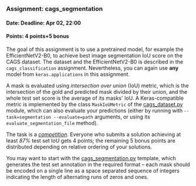 ### Assignment: cags_segmentation
#### Date: Deadline: Apr 02, 22:00
#### Points: 4 points+5 bonus

The goal of this assignment is to use a pretrained model, for example the
EfficientNetV2-B0, to achieve best image segmentation IoU score on the CAGS
dataset. The dataset and the EfficientNetV2-B0 is described in the
`cags_classification` assignment. Nevertheless, you can again use **any** model
from `keras.applications` in this assignment.

A mask is evaluated using _intersection over union_ (IoU) metric, which is the
intersection of the gold and predicted mask divided by their union, and the
whole test set score is the average of its masks' IoU. A Keras-compatible
metric is implemented by the class `MaskIoUMetric` of the
[cags_dataset.py](https://github.com/ufal/npfl138/tree/master/labs/05/cags_dataset.py)
module, which can also evaluate your predictions (either by running with
`--task=segmentation --evaluate=path` arguments, or using its
`evaluate_segmentation_file` method).

The task is a [_competition_](https://ufal.mff.cuni.cz/courses/npfl138/2324-summer#competitions). Everyone who submits a solution
achieving at least _87%_ test set IoU gets 4 points; the remaining
5 bonus points are distributed depending on relative ordering of your solutions.

You may want to start with the
[cags_segmentation.py](https://github.com/ufal/npfl138/tree/master/labs/05/cags_segmentation.py)
template, which generates the test set annotation in the required format –
each mask should be encoded on a single line as a space separated sequence of
integers indicating the length of alternating runs of zeros and ones.
